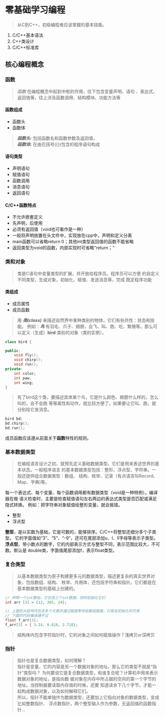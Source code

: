 # 零基础学习编程
> 从C到C++，初级编程者应该掌握的基本技能。  
1. C/C++基本语法  
2. C++类设计
3. C/C++标准库

## 核心编程概念

### 函数
> *函数* 在编程概念中起到中枢的作用，往下包含变量声明、语句
、表达式、返回值等，往上涉及函数调用、结构模块、功能方法等

#### 函数组成
- 函数头
- 函数体

> ***函数头:*** 包括函数名和函数参数及返回值，  
> ***函数体:*** 在由花括号(\{})包含的程序语句构成

#### 语句类型
- 声明语句
- 赋值语句
- 函数调用
- 消息语句
- 返回语句

#### C/C++函数特点
- 不允许嵌套定义
- 先声明，后使用
- 必须有返回值（void也可看作是一种）
- 一般将声明放置在头文件中，实现放在cpp中，声明和定义分离
- main函数可以省略return 0；其他int类型返回值的函数不能省略
- 返回类型为void的函数，内部实现时可省略“return；”

### 类和对象

> 类是C语句中变量类型的扩展，并开放给程序员。程序员可以方便
的自定义不同类型，生成对象，初始化、赋值、发送消息等，完成
既定程序功能

#### 类组成
- 成员属性
- 成员函数

> 用 ***类(class)*** 来描述自然界中某种类别的物体，它们有些共性：状态和技能。
例如：***鸟*** 有羽毛、爪子、翅膀，会飞、叫、跑、吃、繁殖等。那么可以定义（生成）**bird**
类别的对象（类的实例）。

```c++
class bird {

public:
	void fly();
	void chirp();
	void run();
private:
	int color;
	int paw;
	int wing;
}
```
> 有了bird这个类，要描述具体某个鸟，它是什么颜色、翅膀什么样的，怎么叫的，会不会跑
等等属性和动作，就比较方便了。如果要让它叫、跑，就分别给它发消息。
```c++
bird bd;
bd.chirp();
bd.run();
```

成员函数应该遵从前面关于**函数**特性的规则。


### 基本数据类型
> 在编程语言设计之初，就预先定义基础数据类型。它们是用来表述世界的基本状态。一般程序语言
的基本数据类型包括：整形、浮点型、字符串。一般还提供组合数据类型：数组、
结构、枚举、记录（有点语言叫Record、Map、字典)等。

每一个表达式、每个变量、每个函数调用都有数据类型（void是一种特例）。编译器在做
语义检查时，主要是检查赋值语句左右两边的表达式类型是否匹配或满足隐式转换。
例如：把字符串对象赋值给整形变量，就会报错。

- 整型
- 浮点型  

**整型**，是以实数为基础，它是可数的，能够排序。C/C++将整型还细分多个子类型。
它的字面值如“3”、“5”、“-9”，还可在尾部添加u、l、ll字母等表示子类型。
**浮点型**，带小数点的数字，它的内部表示方式与整型不同，表示范围比较大，不可数。默认是
double类，字面值尾部添加f，表示float类型。

### 复合类型
> 以基本数据类型为原子构建更多元的数据类型，描述更复杂的真实世界对象，包括数组、结构、
枚举、共用体，还包括字符串和指针。它们都是在基本数据类型的基础上创建的。
```C++
// 声明一个int数组，它包含三个int数据，同时初始化它们
int arr [3] = {12, 365, 24}; 

// 上面的大括号内包含多个元素并通过赋值等号给数组赋值，只有在初始化时可用
// 下面的代码编译通不过
float f_arr[3];
f_arr[3] = { 3.14, 0.618, 2.718};

```

> 结构体内包含字符指针时，它的对象之间如何赋值操作？浅拷贝or深拷贝
### 指针
> 指针也是复合数据类型，如何理解？  
指针是变量，它的内容是另一个数据对象的地址。那么它的类型不就是“指针”类型吗？
为何要说它是复合数据类型，和谁复合呢？计算机中用来表示数据对象的地址，是指向数
据对象在内存中所占据的空间的第一个字节的地址。当控制器要读取内存值的时候，还要
知道读余下几个字节，才能一起构成数据对象，以及如何解释它们。  
所以，指针不能单独作为数据类型，还要加上它指向对象的数据类型，变成比如整数指针、
浮点数指针，两个整型输入作为参数，无返回值的函数指针...